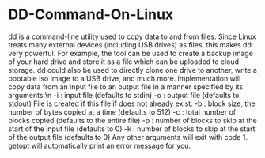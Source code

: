 # DD-Command-On-Linux
dd is a command-line utility used to copy data to and from files. Since Linux treats many external devices (including USB drives) as files, this makes dd very powerful. For example, the tool can be used to create a backup image of your hard drive and store it as a file which can be uploaded to cloud storage. dd could also be used to directly clone one drive to another, write a bootable iso image to a USB drive, and much more. implementation will copy data from an input file to an output file in a manner specified by its arguments.\n
-i <file>: input file (defaults to stdin)
-o <file>: output file (defaults to stdout)
File is created if this file if does not already exist.
-b <size>: block size, the number of bytes copied at a time (defaults to 512)
-c <count>: total number of blocks copied (defaults to the entire file)
-p <count>: number of blocks to skip at the start of the input file (defaults to 0)
-k <count>: number of blocks to skip at the start of the output file (defaults to 0)
Any other arguments will exit with code 1. getopt will automatically print an error message for you.

